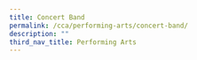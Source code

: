 ```yaml
---
title: Concert Band
permalink: /cca/performing-arts/concert-band/
description: ""
third_nav_title: Performing Arts
---
```

